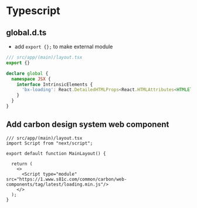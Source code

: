 # Typescript

## global.d.ts

- add `export {};` to make external module

```typescript
/// src/app/(main)/layout.tsx 
export {}

declare global {
  namespace JSX {
    interface IntrinsicElements {
      'bx-loading': React.DetailedHTMLProps<React.HTMLAttributes<HTMLElement>, HTMLElement>;
    }
  }
}
```

## Add carbon design system web component
```tsx
/// src/app/(main)/layout.tsx 
import Script from "next/script";

export default function MainLayout() {

  return (
    <>
      <Script type="module" src="https://1.www.s81c.com/common/carbon/web-components/tag/latest/loading.min.js"/>
    </>
  );
}

```
